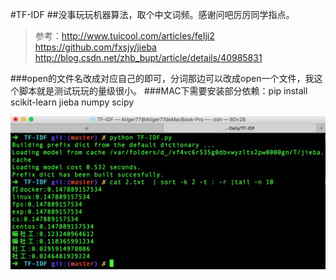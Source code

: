 #TF-IDF
##没事玩玩机器算法，取个中文词频。感谢问吧厉厉同学指点。
> 参考：http://www.tuicool.com/articles/feIji2
        https://github.com/fxsjy/jieba
        http://blog.csdn.net/zhb_bupt/article/details/40985831

###open的文件名改成对应自己的即可，分词那边可以改成open一个文件，我这个脚本就是测试玩玩的量级很小。
###MAC下需要安装部分依赖：pip install scikit-learn jieba numpy scipy

![](pic1.jpeg)
